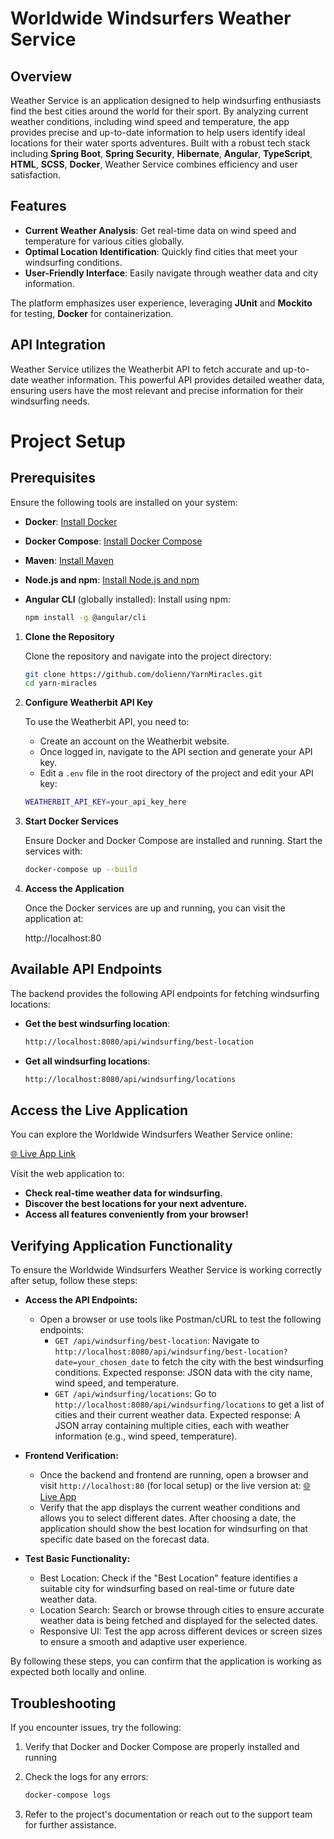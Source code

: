 # Worldwide Windsurfers Weather Service

## Overview

Weather Service is an application designed to help windsurfing enthusiasts find the best cities around the world for their sport. By analyzing current weather conditions, including wind speed and temperature, the app provides precise and up-to-date information to help users identify ideal locations for their water sports adventures.
Built with a robust tech stack including **Spring Boot**, **Spring Security**, **Hibernate**, **Angular**, **TypeScript**, **HTML**, **SCSS**, **Docker**, Weather Service combines efficiency and user satisfaction.


## Features

- **Current Weather Analysis**: Get real-time data on wind speed and temperature for various cities globally.
- **Optimal Location Identification**: Quickly find cities that meet your windsurfing conditions.
- **User-Friendly Interface**: Easily navigate through weather data and city information.

The platform emphasizes user experience, leveraging **JUnit** and **Mockito** for testing, **Docker** for containerization.

## API Integration
Weather Service utilizes the Weatherbit API to fetch accurate and up-to-date weather information. This powerful API provides detailed weather data, ensuring users have the most relevant and precise information for their windsurfing needs.

# Project Setup

## Prerequisites

Ensure the following tools are installed on your system:

- **Docker**: [Install Docker](https://docs.docker.com/get-docker/)
- **Docker Compose**: [Install Docker Compose](https://docs.docker.com/compose/install/)
- **Maven**: [Install Maven](https://maven.apache.org/install.html)
- **Node.js and npm**: [Install Node.js and npm](https://nodejs.org/)
- **Angular CLI** (globally installed): Install using npm:
  
  ```bash
  npm install -g @angular/cli

1. **Clone the Repository**

   Clone the repository and navigate into the project directory:

   ```bash
   git clone https://github.com/dolienn/YarnMiracles.git
   cd yarn-miracles

2. **Configure Weatherbit API Key**

   To use the Weatherbit API, you need to:

   - Create an account on the Weatherbit website.
   - Once logged in, navigate to the API section and generate your API key.
   - Edit a `.env` file in the root directory of the project and edit your API key:

  
   ```bash
   WEATHERBIT_API_KEY=your_api_key_here

3. **Start Docker Services**

   Ensure Docker and Docker Compose are installed and running. Start the services with:

   ```bash
   docker-compose up --build

4. **Access the Application**

   Once the Docker services are up and running, you can visit the application at:

   http://localhost:80

## Available API Endpoints

The backend provides the following API endpoints for fetching windsurfing locations:

- **Get the best windsurfing location**:
 
  ```bash
  http://localhost:8080/api/windsurfing/best-location

- **Get all windsurfing locations**:
 
  ```bash
  http://localhost:8080/api/windsurfing/locations

## Access the Live Application
You can explore the Worldwide Windsurfers Weather Service online:

[🌐 Live App Link](https://windsurfers-weather-service-b435c5ef89a3.herokuapp.com/)

Visit the web application to:

- **Check real-time weather data for windsurfing.**
- **Discover the best locations for your next adventure.**
- **Access all features conveniently from your browser!**

## Verifying Application Functionality
To ensure the Worldwide Windsurfers Weather Service is working correctly after setup, follow these steps:
- **Access the API Endpoints:**
  - Open a browser or use tools like Postman/cURL to test the following endpoints:
    - `GET /api/windsurfing/best-location`: Navigate to `http://localhost:8080/api/windsurfing/best-location?date=your_chosen_date` to fetch the city with the best windsurfing conditions. Expected response: JSON data with the city name, wind speed, and temperature.
    -  `GET /api/windsurfing/locations`: Go to `http://localhost:8080/api/windsurfing/locations` to get a list of cities and their current weather data. Expected response: A JSON array containing multiple cities, each with weather information (e.g., wind speed, temperature).
   
- **Frontend Verification:**
  - Once the backend and frontend are running, open a browser and visit `http://localhost:80` (for local setup) or the live version at: [🌐 Live App](https://windsurfers-weather-service-b435c5ef89a3.herokuapp.com/)
  - Verify that the app displays the current weather conditions and allows you to select different dates. After choosing a date, the application should show the best location for windsurfing on that specific date based on the forecast data.
 
- **Test Basic Functionality:**
  - Best Location: Check if the "Best Location" feature identifies a suitable city for windsurfing based on real-time or future date weather data.
  - Location Search: Search or browse through cities to ensure accurate weather data is being fetched and displayed for the selected dates.
  - Responsive UI: Test the app across different devices or screen sizes to ensure a smooth and adaptive user experience.

By following these steps, you can confirm that the application is working as expected both locally and online.

## Troubleshooting

If you encounter issues, try the following:

1. Verify that Docker and Docker Compose are properly installed and running

2. Check the logs for any errors:

   ```bash
   docker-compose logs

3. Refer to the project's documentation or reach out to the support team for further assistance.
